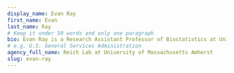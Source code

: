 ```yaml
---
display_name: Evan Ray
first_name: Evan
last_name: Ray
# Keep it under 50 words and only one paragraph
bio: Evan Ray is a Research Assistant Professor of Biostatistics at University of Massachusetts Amherst, where he received his PhD in statistics, developing methods to infer physical activity type and intensity from accelerometer data. A former postdoctoral in the Reich Lab at University of Massachusetts Amherst, he also works on developing methods for predicting infectious disease outbreaks.
# e.g. U.S. General Services Administration
agency_full_name: Reich Lab at University of Massachusetts Amherst
slug: evan-ray
---
```

